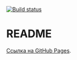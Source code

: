 [![Build status](https://ci.appveyor.com/api/projects/status/vqty8p5iqw8topxh?svg=true)](https://ci.appveyor.com/project/LiquidAssContainer/ahj-env)

# README

[Ссылка на GitHub Pages](https://liquidasscontainer.github.io/ahj_env/).